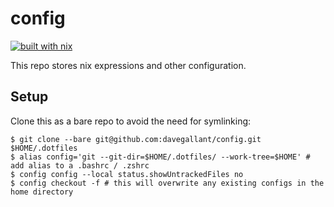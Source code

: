# config

[![built with nix](https://builtwithnix.org/badge.svg)](https://builtwithnix.org)

This repo stores nix expressions and other configuration.

## Setup

Clone this as a bare repo to avoid the need for symlinking:

```console
$ git clone --bare git@github.com:davegallant/config.git $HOME/.dotfiles
$ alias config='git --git-dir=$HOME/.dotfiles/ --work-tree=$HOME' # add alias to a .bashrc / .zshrc
$ config config --local status.showUntrackedFiles no
$ config checkout -f # this will overwrite any existing configs in the home directory
```
